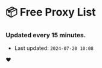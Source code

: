 # :package: Free Proxy List
### Updated every 15 minutes.

- Last updated: `2024-07-20 10:08`

:heart:
